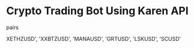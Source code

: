 # Crypto Trading Bot Using Karen API
pairs

XETHZUSD', 
'XXBTZUSD', 
'MANAUSD', 
'GRTUSD', 
'LSKUSD', 
'SCUSD'